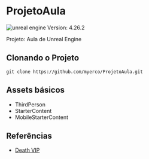 # ProjetoAula
![unreal engine](https://img.shields.io/badge/-Unreal%20Engine-313131?style=for-the-badge&logo=unreal-engine&logoColor=white)
Version: 4.26.2

Projeto:  Aula de Unreal Engine




## Clonando o Projeto
```
git clone https://github.com/myerco/ProjetoAula.git
```

## Assets básicos
- ThirdPerson
- StarterContent
- MobileStarterContent


## Referências
- [Death VIP](http://cafegeek.eti.br/trabalhos/modelo_gdd_death_vip.html)
